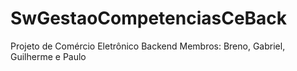 # SwGestaoCompetenciasCeBack
Projeto de Comércio Eletrônico Backend
Membros: Breno, Gabriel, Guilherme e Paulo